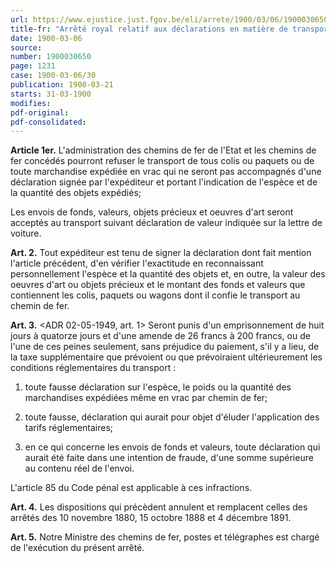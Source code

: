 ```yaml
---
url: https://www.ejustice.just.fgov.be/eli/arrete/1900/03/06/1900030650/justel
title-fr: "Arrêté royal relatif aux déclarations en matière de transport de marchandises par chemin de fer."
date: 1900-03-06
source:
number: 1900030650
page: 1231
case: 1900-03-06/30
publication: 1900-03-21
starts: 31-03-1900
modifies:
pdf-original:
pdf-consolidated:
---
```


**Article 1er.** L'administration des chemins de fer de l'Etat et les chemins de fer concédés pourront refuser le transport de tous colis ou paquets ou de toute marchandise expédiée en vrac qui ne seront pas accompagnés d'une déclaration signée par l'expéditeur et portant l'indication de l'espèce et de la quantité des objets expédiés;

Les envois de fonds, valeurs, objets précieux et oeuvres d'art seront acceptés au transport suivant déclaration de valeur indiquée sur la lettre de voiture.

**Art. 2.** Tout expéditeur est tenu de signer la déclaration dont fait mention l'article précédent, d'en vérifier l'exactitude en reconnaissant personnellement l'espèce et la quantité des objets et, en outre, la valeur des oeuvres d'art ou objets précieux et le montant des fonds et valeurs que contiennent les colis, paquets ou wagons dont il confie le transport au chemin de fer.

**Art. 3.** <ADR 02-05-1949, art. 1> Seront punis d'un emprisonnement de huit jours à quatorze jours et d'une amende de 26 francs à 200 francs, ou de l'une de ces peines seulement, sans préjudice du paiement, s'il y a lieu, de la taxe supplémentaire que prévoient ou que prévoiraient ultérieurement les conditions réglementaires du transport :

1. toute fausse déclaration sur l'espèce, le poids ou la quantité des marchandises expédiées même en vrac par chemin de fer;

2. toute fausse, déclaration qui aurait pour objet d'éluder l'application des tarifs réglementaires;

3. en ce qui concerne les envois de fonds et valeurs, toute déclaration qui aurait été faite dans une intention de fraude, d'une somme supérieure au contenu réel de l'envoi.

L'article 85 du Code pénal est applicable à ces infractions.

**Art. 4.** Les dispositions qui précèdent annulent et remplacent celles des arrêtés des 10 novembre 1880, 15 octobre 1888 et 4 décembre 1891.

**Art. 5.** Notre Ministre des chemins de fer, postes et télégraphes est chargé de l'exécution du présent arrêté.
